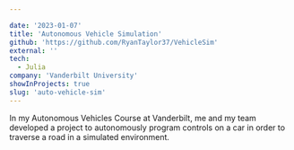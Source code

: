 ```yaml
---

date: '2023-01-07'
title: 'Autonomous Vehicle Simulation'
github: 'https://github.com/RyanTaylor37/VehicleSim'
external: ''
tech:
  - Julia
company: 'Vanderbilt University'
showInProjects: true
slug: 'auto-vehicle-sim'
---
```


In my Autonomous Vehicles Course at Vanderbilt, me and my team developed a project to autonomously program controls on a car in order to traverse a road in a simulated environment.